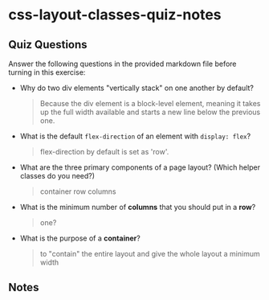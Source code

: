 # css-layout-classes-quiz-notes

## Quiz Questions

Answer the following questions in the provided markdown file before turning in this exercise:

- Why do two div elements "vertically stack" on one another by default?

  > Because the div element is a block-level element, meaning it takes up the full
  > width available and starts a new line below the previous one.

- What is the default `flex-direction` of an element with `display: flex`?

  > flex-direction by default is set as 'row'.

- What are the three primary components of a page layout? (Which helper classes do you need?)

  > container
  > row
  > columns

- What is the minimum number of **columns** that you should put in a **row**?

  > one?

- What is the purpose of a **container**?
  > to "contain" the entire layout and give the whole layout a minimum width

## Notes
